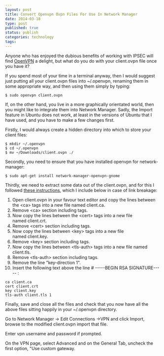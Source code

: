 ```yaml
--- 
layout: post 
title: Convert Openvpn Ovpn Files For Use In Network Manager
date: 2014-03-18
type: post 
published: true 
status: publish
categories: technology
tags: 
---
```


Anyone who has enjoyed the dubious benefits of working with IPSEC will
find [OpenVPN](http://openvpn.net/ "OpenVPN") a delight, but what do you
do with your client.ovpn file once you have it?

If you spend most of your time in a terminal anyway, then I would
suggest just putting all your client.ovpn files into \~/.openvpn,
renaming them in some appropriate way, and then using them simply by
typing:

    $ sudo openvpn client.ovpn

If, on the other hand, you live in a more graphically orientated world,
then you might like to integrate them into Network Manager. Sadly, the
Import feature in Ubuntu does not work, at least in the versions of
Ubuntu that I have used, and you have to make a few changes first.

Firstly, I would always create a hidden directory into which to store
your client files:

    $ mkdir ~/.openvpn
    $ cd ~/.openvpn
    $ mv ~/Downloads/client.ovpn ./

Secondly, you need to ensure that you have installed openvpn for
network-manager:

    $ sudo apt-get install network-manager-openvpn-gnome

Thirdly, we need to extract some data out of the client.ovpn, and for
this I followed [these
instructions](http://howto.praqma.net/ubuntu/vpn/openvpn-access-server-client-on-ubuntu "OpenVPN Access Server Client on Ubuntu"),
which I include below in case of link breakage:

1.  Open client.ovpn in your favour text editor and copy the lines
    between the \<ca\> tags into a new file named client.ca.
2.  Remove \<ca\> section including tags.
3.  Now copy the lines between the \<cert\> tags into a new file
    named client.crt.
4.  Remove \<cert\> section including tags.
5.  Now copy the lines between \<key\> tags into a new file
    named client.key.
6.  Remove \<key\> section including tags.
7.  Now copy the lines between \<tls-auth\> tags into a new file named
    client.tls.
8.  Remove \<tls-auth\> section including tags.
9.  Remove the line "key-direction 1".
10. Insert the following text above the line \# -----BEGIN RSA
    SIGNATURE----- :

<!-- -->

    ca client.ca
    cert client.crt
    key client.key
    tls-auth client.tls 1

Finally, save and close all the files and check that you now have all
the above files sitting happily in your \~/.openvpn directory.

Go to Network Manager -\> Edit Connections -\>VPN and click Import,
browse to the modified client.ovpn import that file.

Enter vpn username and password if prompted.

On the VPN page, select Advanced and on the General Tab, uncheck the
first option, "Use custom gateway.

